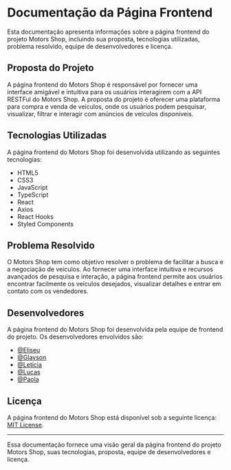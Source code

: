 # Documentação da Página Frontend

Esta documentação apresenta informações sobre a página frontend do projeto Motors Shop, incluindo sua proposta, tecnologias utilizadas, problema resolvido, equipe de desenvolvedores e licença.

## Proposta do Projeto

A página frontend do Motors Shop é responsável por fornecer uma interface amigável e intuitiva para os usuários interagirem com a API RESTFul do Motors Shop. A proposta do projeto é oferecer uma plataforma para compra e venda de veículos, onde os usuários podem pesquisar, visualizar, filtrar e interagir com anúncios de veículos disponíveis.

## Tecnologias Utilizadas

A página frontend do Motors Shop foi desenvolvida utilizando as seguintes tecnologias:

- HTML5
- CSS3
- JavaScript
- TypeScript
- React
- Axios
- React Hooks
- Styled Components

## Problema Resolvido

O Motors Shop tem como objetivo resolver o problema de facilitar a busca e a negociação de veículos. Ao fornecer uma interface intuitiva e recursos avançados de pesquisa e interação, a página frontend permite aos usuários encontrar facilmente os veículos desejados, visualizar detalhes e entrar em contato com os vendedores.

## Desenvolvedores

A página frontend do Motors Shop foi desenvolvida pela equipe de frontend do projeto. Os desenvolvedores envolvidos são:

- [@Eliseu](https://github.com/EliseuAndrade26)
- [@Glayson](https://github.com/Glayson7)
- [@Leticia](https://github.com/leticiamontilha)
- [@Lucas](https://github.com/Dev3lopmentM4chine)
- [@Paola](https://github.com/paolarosa)

## Licença

A página frontend do Motors Shop está disponível sob a seguinte licença: [MIT License](https://opensource.org/licenses/MIT).

---

Essa documentação fornece uma visão geral da página frontend do projeto Motors Shop, suas tecnologias, proposta, equipe de desenvolvedores e licença.
